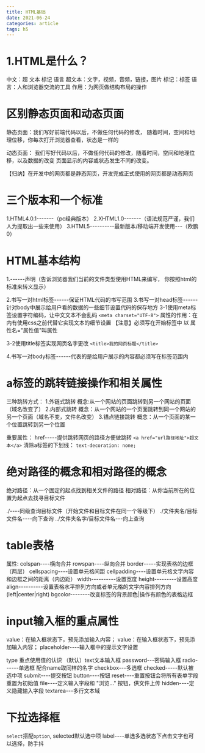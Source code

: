 ```yaml
---
title: HTML基础
date: 2021-06-24
categories: article
tags: h5
---
```

# 1.HTML是什么？
 中文：超  文本   标记   语言
	   超文本：文字，视频，音频，链接，图片
	   标记：标签
	   语言：人和浏览器交流的工具
作用：为网页做结构布局的操作

# 区别静态页面和动态页面

 静态页面：我们写好前端代码以后，不做任何代码的修改，
 随着时间，空间和地理位移，你每次打开浏览器查看，状态是一样的

动态页面：
我们写好代码以后，不做任何代码的修改，随着时间，空间和地理位移，以及数据的改变
页面显示的内容或状态发生不同的改变。

【归纳】在开发中的网页都是静态网页，开发完成正式使用的网页都是动态网页

# 三个版本和一个标准
 1.HTML4.0.1-------（pc经典版本）
 2.XHTML1.0-------（语法规范严谨，我们人为提取出一些来使用）
 3.HTML5----------最新版本/移动端开发使用---（欧鹏0）

# HTML基本结构

1.<!DOCTYPE html>------声明（告诉浏览器我们当前的文件类型使用HTML来编写，
		你按照html的标准来转义显示）

2.书写一对html标签------保证HTML代码的书写范围
3.书写一对head标签------针对body中展示给用户看的数据的一些细节设置代码的保存地方
 3-1使用meta标签设置字符编码，让中文文本不会乱码
		`<meta charset="UTF-8">`
		属性的作用：在内有使用css之前代替它实现文本的细节设置
        【注意】必须写在开始标签中 以 属性名="属性值"叫属性	

  3-2使用title标签实现网页名字更改
		         `<title>我的网页标题</title>`  

4.书写一对body标签------代表的是给用户展示的内容都必须写在标签范围内

# a标签的跳转链接操作和相关属性

 三种跳转方式：
      1.外链式跳转
        概念:从一个网站的页面跳转到另一个网站的页面（域名改变了）
      2.内部式跳转
        概念：从一个网站的一个页面跳转到同一个网站的另一个页面（域名不变，文件名改变）
      3.锚点链接跳转
        概念：从一个页面的某一个位置跳转到另一个位置

重要属性：
 href-----提供跳转网页的路径方便做跳转
 `<a href="url路径地址">超文本</a>`
 清除a标签的下划线： `text-decoration: none;`

 # 绝对路径的概念和相对路径的概念

  绝对路径：从一个固定的起点找到相关文件的路径
  相对路径：从你当前所在的位置为起点去找寻目标文件

   ./----同级查询目标文件（开始文件和目标文件在同一个等级下）
    ./文件夹名/目标文件名----向下查询
    ../文件夹名字/目标文件名---向上查询

# table表格

 属性:
    colspan----横向合并
    rowspan----纵向合并
    border-----实现表格的边框（两层）
    cellspacing----设置单元格间距
    cellpadding----设置单元格文字内容和边框之间的距离（内边距）
    width----------设置宽度
    height---------设置高度
    align----------设置表格水平排列方向或者单元格的文字内容排列方向
    (left|center|right)
    bgcolor--------改变标签的背景颜色|操作有颜色的表格边框

# input输入框的重点属性

value：在输入框状态下，预先添加输入内容；
value：在输入框状态下，预先添加输入内容；
placeholder----输入框中的提示文字设置

type
        重点使用值的认识
        （默认）text文本输入框
        password---密码输入框
        radio------单选框
          配合name取同样的名字
        checkbox---多选框
            checked-----默认被选中项
        submit----提交按钮
        button----按钮
        reset----重置按钮会将所有表单字段重置为初始值
        file----定义输入字段和 "浏览..." 按钮，供文件上传
        hidden----定义隐藏输入字段
        textarea---多行文本域

# 下拉选择框

   `select`搭配`option`, selected默认选中项
    label----单选多选状态下点击文字也可以选择，防手抖 